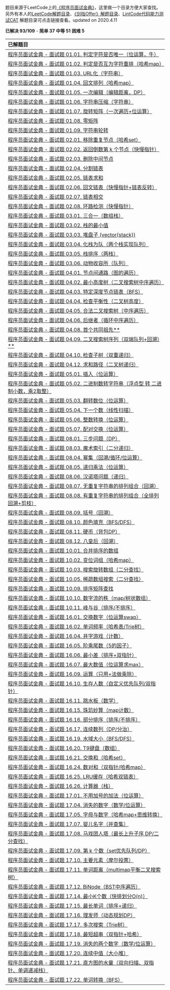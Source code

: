题目来源于LeetCode上的[《程序员面试金典》](https://leetcode-cn.com/problemset/lcci/)，这里做一个目录方便大家查找。另外有本人的[LeetCode解题目录](https://michael.blog.csdn.net/article/details/100577842)、[《剑指Offer》解题目录](https://blog.csdn.net/qq_21201267/article/details/104271963)、[LintCode代码能力测试CAT](https://blog.csdn.net/qq_21201267/article/details/104603021) 解题目录可点击链接查看。updated on 2020.4.11



**已解决 93/109** - **简单 37** **中等 51** **困难 5**



| 已解题目                                                     |
| :----------------------------------------------------------- |
| [程序员面试金典 - 面试题 01.01. 判定字符是否唯一（位运算，牛）](https://blog.csdn.net/qq_21201267/article/details/104307262) |
| [程序员面试金典 - 面试题 01.02. 判定是否互为字符重排（哈希map）](https://blog.csdn.net/qq_21201267/article/details/104493888) |
| [程序员面试金典 - 面试题 01.03. URL化（字符串）](https://blog.csdn.net/qq_21201267/article/details/104494124) |
| [程序员面试金典 - 面试题 01.04. 回文排列（哈希map）](https://michael.blog.csdn.net/article/details/104495260) |
| [程序员面试金典 - 面试题 01.05. 一次编辑（编辑距离，DP）](https://michael.blog.csdn.net/article/details/104312787) |
| [程序员面试金典 - 面试题 01.06. 字符串压缩（字符串）](https://michael.blog.csdn.net/article/details/104512427) |
| [程序员面试金典 - 面试题 01.07. 旋转矩阵（一次遍历+位运算）](https://blog.csdn.net/qq_21201267/article/details/104516295) |
| [程序员面试金典 - 面试题 01.08. 零矩阵](https://blog.csdn.net/qq_21201267/article/details/104518002) |
| [程序员面试金典 - 面试题 01.09. 字符串轮转](https://michael.blog.csdn.net/article/details/104532880) |
| [程序员面试金典 - 面试题 02.01. 移除重复节点（哈希set）](https://michael.blog.csdn.net/article/details/104533625) |
| [程序员面试金典 - 面试题 02.02. 返回倒数第 k 个节点（快慢指针）](https://michael.blog.csdn.net/article/details/104318179) |
| [程序员面试金典 - 面试题 02.03. 删除中间节点](https://michael.blog.csdn.net/article/details/104599837) |
| [程序员面试金典 - 面试题 02.04. 分割链表](https://michael.blog.csdn.net/article/details/104628519) |
| [程序员面试金典 - 面试题 02.05. 链表求和](https://blog.csdn.net/qq_21201267/article/details/104626273) |
| [程序员面试金典 - 面试题 02.06. 回文链表（快慢指针+链表反转）](https://blog.csdn.net/qq_21201267/article/details/104609526) |
| [程序员面试金典 - 面试题 02.07. 链表相交](https://michael.blog.csdn.net/article/details/100168364) |
| [程序员面试金典 - 面试题 02.08. 环路检测（快慢指针）](https://michael.blog.csdn.net/article/details/104610303) |
| [程序员面试金典 - 面试题 03.01. 三合一（数组栈）](https://michael.blog.csdn.net/article/details/104941804) |
| [程序员面试金典 - 面试题 03.02. 栈的最小值](https://blog.csdn.net/qq_21201267/article/details/100188954) |
| [程序员面试金典 - 面试题 03.03. 堆盘子 (vector(stack))](https://michael.blog.csdn.net/article/details/104966870) |
| [程序员面试金典 - 面试题 03.04. 化栈为队（两个栈实现队列）](https://blog.csdn.net/qq_21201267/article/details/100800928) |
| [程序员面试金典 - 面试题 03.05. 栈排序（两栈）](https://michael.blog.csdn.net/article/details/104973696) |
| [程序员面试金典 - 面试题 03.06. 动物收容所（队列）](https://michael.blog.csdn.net/article/details/104975334) |
| [程序员面试金典 - 面试题 04.01. 节点间通路（图的遍历）](https://michael.blog.csdn.net/article/details/104997925) |
| [程序员面试金典 - 面试题 04.02. 最小高度树（二叉搜索树中序遍历）](https://blog.csdn.net/qq_21201267/article/details/104669599) |
| [程序员面试金典 - 面试题 04.03. 特定深度节点链表（BFS）](https://michael.blog.csdn.net/article/details/105001378) |
| [程序员面试金典 - 面试题 04.04. 检查平衡性（二叉树高度）](https://michael.blog.csdn.net/article/details/105001539) |
| [程序员面试金典 - 面试题 04.05. 合法二叉搜索树（中序遍历）](https://michael.blog.csdn.net/article/details/105001871) |
| [程序员面试金典 - 面试题 04.06. 后继者（循环中序遍历）](https://michael.blog.csdn.net/article/details/105018899) |
| [程序员面试金典 - 面试题 04.08. 首个共同祖先**](https://michael.blog.csdn.net/article/details/100869188) |
| [程序员面试金典 - 面试题 04.09. 二叉搜索树序列（双端队列+回溯）**](https://michael.blog.csdn.net/article/details/105422633) |
| [程序员面试金典 - 面试题 04.10. 检查子树（双重递归）](https://michael.blog.csdn.net/article/details/105018505) |
| [程序员面试金典 - 面试题 04.12. 求和路径（二叉树递归）](https://michael.blog.csdn.net/article/details/105085793) |
| [程序员面试金典 - 面试题 05.01. 插入（位运算）](https://michael.blog.csdn.net/article/details/105132231) |
| [程序员面试金典 - 面试题 05.02. 二进制数转字符串（浮点型 转 二进制小数，乘2取整）](https://michael.blog.csdn.net/article/details/105050446) |
| [程序员面试金典 - 面试题 05.03. 翻转数位（位运算）](https://michael.blog.csdn.net/article/details/105130946) |
| [程序员面试金典 - 面试题 05.04. 下一个数（线性扫描）](https://michael.blog.csdn.net/article/details/105387418) |
| [程序员面试金典 - 面试题 05.06. 整数转换（位运算）](https://michael.blog.csdn.net/article/details/105002871) |
| [程序员面试金典 - 面试题 05.07. 配对交换（位运算）](https://michael.blog.csdn.net/article/details/105085996) |
| [程序员面试金典 - 面试题 08.01. 三步问题（DP）](https://michael.blog.csdn.net/article/details/104272616) |
| [程序员面试金典 - 面试题 08.03. 魔术索引（二分递归）](https://michael.blog.csdn.net/article/details/105088851) |
| [程序员面试金典 - 面试题 08.04. 幂集（回溯/循环/位运算）](https://michael.blog.csdn.net/article/details/100148996) |
| [程序员面试金典 - 面试题 08.05. 递归乘法（位运算）](https://michael.blog.csdn.net/article/details/105228841) |
| [程序员面试金典 - 面试题 08.06. 汉诺塔问题（递归）](https://michael.blog.csdn.net/article/details/89074972) |
| [程序员面试金典 - 面试题 08.07. 无重复字符串的排列组合（回溯）](https://michael.blog.csdn.net/article/details/105132620) |
| [程序员面试金典 - 面试题 08.08. 有重复字符串的排列组合（全排列回溯+剪枝）](https://michael.blog.csdn.net/article/details/104407890) |
| [程序员面试金典 - 面试题 08.09. 括号（回溯）](https://michael.blog.csdn.net/article/details/101078481) |
| [程序员面试金典 - 面试题 08.10. 颜色填充（BFS/DFS）](https://michael.blog.csdn.net/article/details/105090603) |
| [程序员面试金典 - 面试题 08.11. 硬币（背包DP）](https://michael.blog.csdn.net/article/details/105162456) |
| [程序员面试金典 - 面试题 08.12. 八皇后（回溯）](https://michael.blog.csdn.net/article/details/104921660) |
| [程序员面试金典 - 面试题 10.01. 合并排序的数组](https://michael.blog.csdn.net/article/details/104625513) |
| [程序员面试金典 - 面试题 10.02. 变位词组（哈希map）](https://michael.blog.csdn.net/article/details/105231136) |
| [程序员面试金典 - 面试题 10.03. 搜索旋转数组（二分查找）](https://michael.blog.csdn.net/article/details/105313146) |
| [程序员面试金典 - 面试题 10.05. 稀疏数组搜索（二分查找）](https://michael.blog.csdn.net/article/details/105048978) |
| [程序员面试金典 - 面试题 10.09. 排序矩阵查找](https://blog.csdn.net/qq_21201267/article/details/102734391) |
| [程序员面试金典 - 面试题 10.10. 数字流的秩（map/树状数组）](https://michael.blog.csdn.net/article/details/105247859) |
| [程序员面试金典 - 面试题 10.11. 峰与谷（排序/不排序）](https://michael.blog.csdn.net/article/details/105246336) |
| [程序员面试金典 - 面试题 16.01. 交换数字（位运算swap）](https://blog.csdn.net/qq_21201267/article/details/104668795) |
| [程序员面试金典 - 面试题 16.02. 单词频率（哈希表/Trie树）](https://michael.blog.csdn.net/article/details/105165335) |
| [程序员面试金典 - 面试题 16.04. 井字游戏（计数）](https://michael.blog.csdn.net/article/details/105435090) |
| [程序员面试金典 - 面试题 16.05. 阶乘尾数（5的因子）](https://michael.blog.csdn.net/article/details/105127249) |
| [程序员面试金典 - 面试题 16.06. 最小差（排序+双指针）](https://michael.blog.csdn.net/article/details/105140643) |
| [程序员面试金典 - 面试题 16.07. 最大数值（位运算求max）](https://michael.blog.csdn.net/article/details/105128485) |
| [程序员面试金典 - 面试题 16.09. 运算（只用+法做乘除）](https://michael.blog.csdn.net/article/details/105451309) |
| [程序员面试金典 - 面试题 16.10. 生存人数（自定义优先队列/双指针）](https://blog.csdn.net/qq_21201267/article/details/105173243) |
| [程序员面试金典 - 面试题 16.11. 跳水板（数学）](https://michael.blog.csdn.net/article/details/105112187) |
| [程序员面试金典 - 面试题 16.15. 珠玑妙算（map计数）](https://michael.blog.csdn.net/article/details/105094001) |
| [程序员面试金典 - 面试题 16.16. 部分排序（排序/不排序）](https://michael.blog.csdn.net/article/details/105303198) |
| [程序员面试金典 - 面试题 16.17. 连续数列（DP/分治）](https://michael.blog.csdn.net/article/details/105109744) |
| [程序员面试金典 - 面试题 16.19. 水域大小（BFS/DFS）](https://michael.blog.csdn.net/article/details/105183567) |
| [程序员面试金典 - 面试题 16.20. T9键盘（数组）](https://blog.csdn.net/qq_21201267/article/details/105194051) |
| [程序员面试金典 - 面试题 16.21. 交换和（哈希set）](https://blog.csdn.net/qq_21201267/article/details/105302948) |
| [程序员面试金典 - 面试题 16.24. 数对和（双指针/哈希map）](https://michael.blog.csdn.net/article/details/105302383) |
| [程序员面试金典 - 面试题 16.25. LRU缓存（哈希双链表）](https://blog.csdn.net/qq_21201267/article/details/100178189) |
| [程序员面试金典 - 面试题 16.26. 计算器（栈）](https://michael.blog.csdn.net/article/details/105314775) |
| [程序员面试金典 - 面试题 17.01. 不用加号的加法（位运算）](https://michael.blog.csdn.net/article/details/104303944) |
| [程序员面试金典 - 面试题 17.04. 消失的数字（数学/位运算）](https://michael.blog.csdn.net/article/details/105091994) |
| [程序员面试金典 - 面试题 17.05. 字母与数字（哈希map+思维转换）](https://michael.blog.csdn.net/article/details/105333508) |
| [程序员面试金典 - 面试题 17.07. 婴儿名字（并查集）](https://blog.csdn.net/qq_21201267/article/details/105300614) |
| [程序员面试金典 - 面试题 17.08. 马戏团人塔（最长上升子序 DP/二分查找）](https://michael.blog.csdn.net/article/details/105360463) |
| [程序员面试金典 - 面试题 17.09. 第 k 个数（set优先队列/DP）](https://michael.blog.csdn.net/article/details/105265699) |
| [程序员面试金典 - 面试题 17.10. 主要元素（摩尔投票）](https://blog.csdn.net/qq_21201267/article/details/99249031) |
| [程序员面试金典 - 面试题 17.11. 单词距离（multimap平衡二叉搜索树）](https://blog.csdn.net/qq_21201267/article/details/104315448) |
| [程序员面试金典 - 面试题 17.12. BiNode（BST中序遍历）](https://michael.blog.csdn.net/article/details/105125122) |
| [程序员面试金典 - 面试题 17.14. 最小K个数（快排划分O(n)）](https://blog.csdn.net/qq_21201267/article/details/104647568) |
| [程序员面试金典 - 面试题 17.15. 最长单词（排序+递归）](https://michael.blog.csdn.net/article/details/105441181) |
| [程序员面试金典 - 面试题 17.16. 理发师（动态规划DP）](https://michael.blog.csdn.net/article/details/104650778) |
| [程序员面试金典 - 面试题 17.17. 多次搜索（Trie树）](https://michael.blog.csdn.net/article/details/105456885) |
| [程序员面试金典 - 面试题 17.18. 最短超串（双指针+哈希）](https://michael.blog.csdn.net/article/details/105438668) |
| [程序员面试金典 - 面试题 17.19. 消失的两个数字（数学/位运算）](https://michael.blog.csdn.net/article/details/105136809) |
| [程序员面试金典 - 面试题 17.20. 连续中值（大小堆）](https://blog.csdn.net/qq_21201267/article/details/102865997) |
| [程序员面试金典 - 面试题 17.21. 直方图的水量（双向扫描、双指针、单调递减栈）](https://blog.csdn.net/qq_21201267/article/details/102847881) |
| [程序员面试金典 - 面试题 17.22. 单词转换（BFS）](https://michael.blog.csdn.net/article/details/105455480) |

